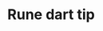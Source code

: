 ---
layout: item
title: Rune dart tip
item-id: 824
datatable: true
id: 824
name: "Rune dart tip"
members: true
lowalch: 70
highalch: 105
examine: "A deadly-looking dart tip made of runite - needs feathers for flight."
monsters:
  - id: 8060
    name: "Vorkath"
    members: true
    combat_level: 392
    wiki_url: "https://oldschool.runescape.wiki/w/Vorkath#Dragon_Slayer_II"
    drops:
      - quantity: "75-100"
        rarity: 0.02
        drop_requirements: null
  - id: 8061
    name: "Vorkath"
    members: true
    combat_level: 732
    wiki_url: "https://oldschool.runescape.wiki/w/Vorkath#Post-quest"
    drops:
      - quantity: "75-100"
        rarity: 0.02
        drop_requirements: null
---